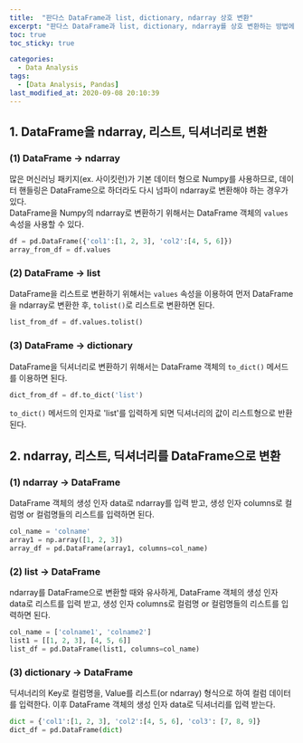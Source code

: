 ```yaml
---
title:  "판다스 DataFrame과 list, dictionary, ndarray 상호 변환"
excerpt: "판다스 DataFrame과 list, dictionary, ndarray를 상호 변환하는 방법에 대해 정리한 글입니다."
toc: true
toc_sticky: true

categories:
  - Data Analysis
tags:
  - [Data Analysis, Pandas]
last_modified_at: 2020-09-08 20:10:39
---
```


## 1. DataFrame을 ndarray, 리스트, 딕셔너리로 변환
### (1) DataFrame -> ndarray  

많은 머신러닝 패키지(ex. 사이킷런)가 기본 데이터 형으로 Numpy를 사용하므로, 데이터 핸들링은 DataFrame으로 하더라도 다시 넘파이 ndarray로 변환해야 하는 경우가 있다.  
DataFrame을 Numpy의 ndarray로 변환하기 위해서는 DataFrame 객체의 `values` 속성을 사용할 수 있다.   

```py
df = pd.DataFrame({'col1':[1, 2, 3], 'col2':[4, 5, 6]})
array_from_df = df.values
```

### (2) DataFrame -> list  

DataFrame을 리스트로 변환하기 위해서는 `values` 속성을 이용하여 먼저 DataFrame을 ndarray로 변환한 후, `tolist()`로 리스트로 변환하면 된다.  

```py
list_from_df = df.values.tolist()
```

### (3) DataFrame -> dictionary  

DataFrame을 딕셔너리로 변환하기 위해서는 DataFrame 객체의 `to_dict()` 메서드를 이용하면 된다.  

```py
dict_from_df = df.to_dict('list')
```  

`to_dict()` 메서드의 인자로 'list'를 입력하게 되면 딕셔너리의 값이 리스트형으로 반환된다.  

## 2. ndarray, 리스트, 딕셔너리를 DataFrame으로 변환
### (1) ndarray -> DataFrame  

DataFrame 객체의 생성 인자 data로 ndarray를 입력 받고, 생성 인자 columns로 컬럼명 or 컬럼명들의 리스트를 입력하면 된다.  

```py
col_name = 'colname'
array1 = np.array([1, 2, 3])
array_df = pd.DataFrame(array1, columns=col_name)
```  

### (2) list -> DataFrame  

ndarray를 DataFrame으로 변환할 때와 유사하게, DataFrame 객체의 생성 인자 data로 리스트를 입력 받고, 생성 인자 columns로 컬럼명 or 컬럼명들의 리스트를 입력하면 된다.    

```py
col_name = ['colname1', 'colname2']
list1 = [[1, 2, 3], [4, 5, 6]]
list_df = pd.DataFrame(list1, columns=col_name)
```  

### (3) dictionary -> DataFrame  

딕셔너리의 Key로 컬럼명을, Value를 리스트(or ndarray) 형식으로 하여 컬럼 데이터를 입력한다. 이후 DataFrame 객체의 생성 인자 data로 딕셔너리를 입력 받는다.  

```py
dict = {'col1':[1, 2, 3], 'col2':[4, 5, 6], 'col3': [7, 8, 9]}
dict_df = pd.DataFrame(dict)
```


